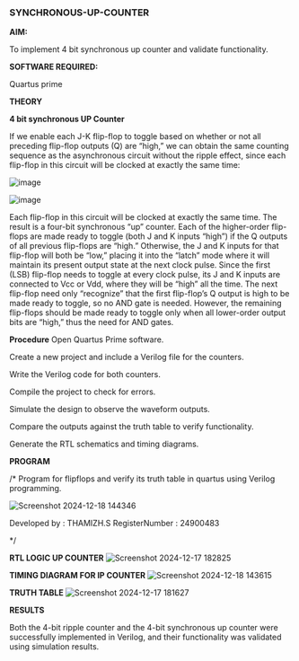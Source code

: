### SYNCHRONOUS-UP-COUNTER

**AIM:**

To implement 4 bit synchronous up counter and validate functionality.

**SOFTWARE REQUIRED:**

Quartus prime

**THEORY**

**4 bit synchronous UP Counter**

If we enable each J-K flip-flop to toggle based on whether or not all preceding flip-flop outputs (Q) are “high,” we can obtain the same counting sequence as the asynchronous circuit without the ripple effect, since each flip-flop in this circuit will be clocked at exactly the same time:

![image](https://github.com/naavaneetha/SYNCHRONOUS-UP-COUNTER/assets/154305477/d5db3fa0-e413-404c-b80e-b2f39d82e7e8)


![image](https://github.com/naavaneetha/SYNCHRONOUS-UP-COUNTER/assets/154305477/52cb61eb-d04b-442d-810c-31185a68410b)

Each flip-flop in this circuit will be clocked at exactly the same time.
The result is a four-bit synchronous “up” counter. Each of the higher-order flip-flops are made ready to toggle (both J and K inputs “high”) if the Q outputs of all previous flip-flops are “high.”
Otherwise, the J and K inputs for that flip-flop will both be “low,” placing it into the “latch” mode where it will maintain its present output state at the next clock pulse.
Since the first (LSB) flip-flop needs to toggle at every clock pulse, its J and K inputs are connected to Vcc or Vdd, where they will be “high” all the time.
The next flip-flop need only “recognize” that the first flip-flop’s Q output is high to be made ready to toggle, so no AND gate is needed.
However, the remaining flip-flops should be made ready to toggle only when all lower-order output bits are “high,” thus the need for AND gates.

**Procedure**
Open Quartus Prime software.

Create a new project and include a Verilog file for the counters.

Write the Verilog code for both counters.

Compile the project to check for errors.

Simulate the design to observe the waveform outputs.

Compare the outputs against the truth table to verify functionality.

Generate the RTL schematics and timing diagrams.

**PROGRAM**

/* Program for flipflops and verify its truth table in quartus using Verilog programming. 

![Screenshot 2024-12-18 144346](https://github.com/user-attachments/assets/cd63cd3c-6826-4687-bed8-18d81a122548)

Developed by : THAMIZH.S
RegisterNumber : 24900483


*/

**RTL LOGIC UP COUNTER**
![Screenshot 2024-12-17 182825](https://github.com/user-attachments/assets/546a844e-3d55-4bb5-8b43-d77d179768ee)

**TIMING DIAGRAM FOR IP COUNTER**
![Screenshot 2024-12-18 143615](https://github.com/user-attachments/assets/0af06030-29d7-4989-af32-b82a0f9e4690)


**TRUTH TABLE**
![Screenshot 2024-12-17 181627](https://github.com/user-attachments/assets/cdd6e47d-a50d-4f6e-898a-c8e2a39a92fc)

**RESULTS**





Both the 4-bit ripple counter and the 4-bit synchronous up counter were successfully implemented in Verilog, and their functionality was validated using simulation results.
